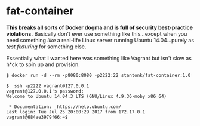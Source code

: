 fat-container
=============
**This breaks all sorts of Docker dogma and is full of security best-practice violations.** Basically don't ever use something like this...except when you need something *like* a real-life Linux server running Ubuntu 14.04...purely as *test fixturing* for something else.

Essentially what I wanted here was something like Vagrant but isn't slow as h\*ck to spin up and provision.

```
$ docker run -d --rm -p8080:8080 -p2222:22 stantonk/fat-container:1.0

$  ssh -p2222 vagrant@127.0.0.1
vagrant@127.0.0.1's password:
Welcome to Ubuntu 14.04.3 LTS (GNU/Linux 4.9.36-moby x86_64)

 * Documentation:  https://help.ubuntu.com/
Last login: Tue Jul 25 20:00:29 2017 from 172.17.0.1
vagrant@684ae3979f66:~$
```
